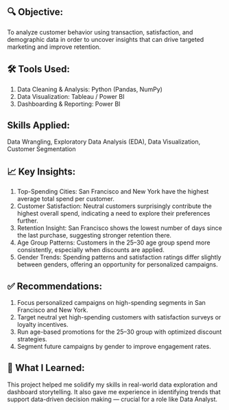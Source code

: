 ## 🔍 Objective:
To analyze customer behavior using transaction, satisfaction, and demographic data in order to uncover insights that can drive targeted marketing and improve retention.

## 🛠 Tools Used:
1. Data Cleaning & Analysis: Python (Pandas, NumPy)
2. Data Visualization: Tableau / Power BI
3. Dashboarding & Reporting: Power BI

## Skills Applied: 
Data Wrangling, Exploratory Data Analysis (EDA), Data Visualization, Customer Segmentation

## 📈 Key Insights:
1. Top-Spending Cities: San Francisco and New York have the highest average total spend per customer.
2. Customer Satisfaction: Neutral customers surprisingly contribute the highest overall spend, indicating a need to explore their preferences further.
3. Retention Insight: San Francisco shows the lowest number of days since the last purchase, suggesting stronger retention there.
4. Age Group Patterns: Customers in the 25–30 age group spend more consistently, especially when discounts are applied.
5. Gender Trends: Spending patterns and satisfaction ratings differ slightly between genders, offering an opportunity for personalized campaigns.

## ✅ Recommendations:
1. Focus personalized campaigns on high-spending segments in San Francisco and New York.
2. Target neutral yet high-spending customers with satisfaction surveys or loyalty incentives.
3. Run age-based promotions for the 25–30 group with optimized discount strategies.
4. Segment future campaigns by gender to improve engagement rates.

## 🧠 What I Learned:
This project helped me solidify my skills in real-world data exploration and dashboard storytelling. It also gave me experience in identifying trends that support data-driven decision making — crucial for a role like Data Analyst.
